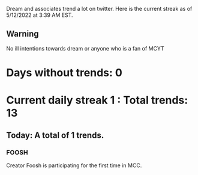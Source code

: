 Dream and associates trend a lot on twitter. Here is the current streak as of 5/12/2022 at 3:39 AM EST.  

## Warning
No ill intentions towards dream or anyone who is a fan of MCYT  
 

# Days without trends: **0**  
# Current daily streak **1** : Total trends: **13**  

## Today: A total of **1** trends.

### FOOSH
Creator Foosh is participating for the first time in MCC.
